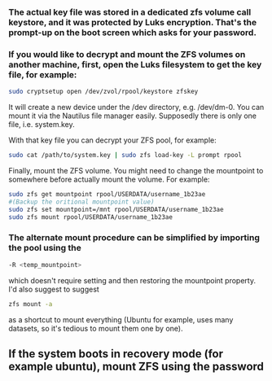 ### The actual key file was stored in a dedicated zfs volume call keystore, and it was protected by Luks encryption. That's the prompt-up on the boot screen which asks for your password.

### If you would like to decrypt and mount the ZFS volumes on another machine, first, open the Luks filesystem to get the key file, for example:

``` bash
sudo cryptsetup open /dev/zvol/rpool/keystore zfskey
```

It will create a new device under the /dev directory, e.g. /dev/dm-0. You can mount it via the Nautilus file manager easily. Supposedly there is only one file, i.e. system.key.

With that key file you can decrypt your ZFS pool, for example:
```bash
sudo cat /path/to/system.key | sudo zfs load-key -L prompt rpool
```
Finally, mount the ZFS volume. You might need to change the mountpoint to somewhere before actually mount the volume. For example:
```bash
sudo zfs get mountpoint rpool/USERDATA/username_1b23ae
#(Backup the oritional mountpoint value)
sudo zfs set mountpoint=/mnt rpool/USERDATA/username_1b23ae
sudo zfs mount rpool/USERDATA/username_1b23ae
```

### The alternate mount procedure can be simplified by importing the pool using the

```bash
-R <temp_mountpoint> 
```
which doesn't require setting and then restoring the mountpoint property. I'd also suggest to suggest 
```bash
zfs mount -a 
```
as a shortcut to mount everything (Ubuntu for example, uses many datasets, so it's tedious to mount them one by one).


## If the system boots in recovery mode (for example ubuntu), mount ZFS using the password